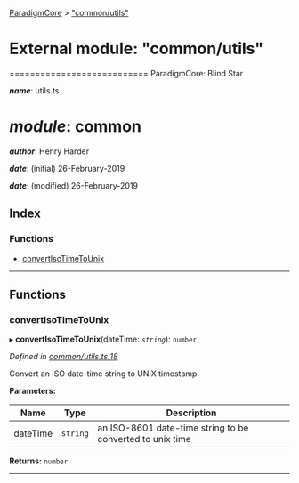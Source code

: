 [ParadigmCore](../README.md) > ["common/utils"](../modules/_common_utils_.md)

# External module: "common/utils"

\=========================== ParadigmCore: Blind Star

*__name__*: utils.ts

*__module__*: common
======

*__author__*: Henry Harder

*__date__*: (initial) 26-February-2019

*__date__*: (modified) 26-February-2019

## Index

### Functions

* [convertIsoTimeToUnix](_common_utils_.md#convertisotimetounix)

---

## Functions

<a id="convertisotimetounix"></a>

###  convertIsoTimeToUnix

▸ **convertIsoTimeToUnix**(dateTime: *`string`*): `number`

*Defined in [common/utils.ts:18](https://github.com/paradigmfoundation/paradigmcore/blob/adc87ed/src/common/utils.ts#L18)*

Convert an ISO date-time string to UNIX timestamp.

**Parameters:**

| Name | Type | Description |
| ------ | ------ | ------ |
| dateTime | `string` |  an ISO-8601 date-time string to be converted to unix time |

**Returns:** `number`

___

